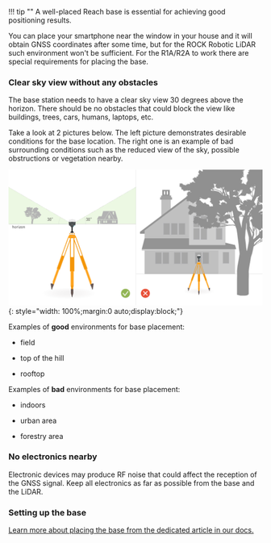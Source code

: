 !!! tip ""
    A well-placed Reach base is essential for achieving good positioning results.

You can place your smartphone near the window in your house and it will obtain GNSS coordinates after some time, but for the ROCK Robotic LiDAR such environment won't be sufficient. For the R1A/R2A to work there are special requirements for placing the base.

### Clear sky view without any obstacles

The base station needs to have a clear sky view 30 degrees above the horizon. There should be no obstacles that could block the view like buildings, trees, cars, humans, laptops, etc.

Take a look at 2 pictures below. The left picture demonstrates desirable conditions for the base location. The right one is an example of bad surrounding conditions such as the reduced view of the sky, possible obstructions or vegetation nearby.

![Setting up](../img/Reach-placement-correct-wrong.png){: style="width: 100%;margin:0 auto;display:block;"}
<br />

Examples of **good** environments for base placement:

* field

* top of the hill

* rooftop

Examples of **bad** environments for base placement:

* indoors

* urban area

* forestry area


### No electronics nearby

Electronic devices may produce RF noise that could affect the reception of the GNSS signal. Keep all electronics as far as possible from the base and the LiDAR.

### Setting up the base

[Learn more about placing the base from the dedicated article in our docs.](../tutorials/Placing-the-Base.md)

